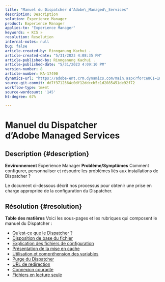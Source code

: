 ```yaml
---
title: "Manuel du Dispatcher d’Adobe\_Managed\_Services"
description: Description
solution: Experience Manager
product: Experience Manager
applies-to: "Experience Manager"
keywords: « KCS »
resolution: Resolution
internal-notes: null
bug: false
article-created-by: Rinnganung Kachui .
article-created-date: "5/31/2023 4:08:35 PM"
article-published-by: Rinnganung Kachui .
article-published-date: "5/31/2023 4:09:10 PM"
version-number: 8
article-number: KA-17490
dynamics-url: "https://adobe-ent.crm.dynamics.com/main.aspx?forceUCI=1&pagetype=entityrecord&etn=knowledgearticle&id=90941e64-cdff-ed11-8f6e-6045bd006d92"
source-git-commit: dd7f3712364c0df12ddccb5c1d2085451de92f72
workflow-type: tm+mt
source-wordcount: '145'
ht-degree: 67%

---
```


# Manuel du Dispatcher d’Adobe Managed Services

## Description {#description}

<b>Environnement</b>
Experience Manager
<b>Problème/Symptômes</b>
Comment configurer, personnaliser et résoudre les problèmes liés aux installations de Dispatcher ?

Le document ci-dessous décrit nos processus pour obtenir une prise en charge appropriée de la configuration du Dispatcher.


## Résolution {#resolution}

<b>Table des matières</b>
Voici les sous-pages et les rubriques qui composent le manuel du Dispatcher :

- [Qu’est-ce que le Dispatcher ?](https://experienceleague.adobe.com/docs/experience-cloud-kcs/kbarticles/KA-17911.html?lang=fr)
- [Disposition de base du fichier](https://experienceleague.adobe.com/docs/experience-cloud-kcs/kbarticles/KA-17502.html?lang=fr)
- [Explication des fichiers de configuration](https://experienceleague.adobe.com/docs/experience-cloud-kcs/kbarticles/KA-17477.html?lang=fr)
- [Présentation de la mise en cache](https://experienceleague.adobe.com/docs/experience-cloud-kcs/kbarticles/KA-17912.html?lang=fr)
- [Utilisation et compréhension des variables](https://experienceleague.adobe.com/docs/experience-cloud-kcs/kbarticles/KA-17487.html?lang=fr)
- [Purge du Dispatcher](https://experienceleague.adobe.com/docs/experience-cloud-kcs/kbarticles/KA-17493.html?lang=fr)
- [URL de redirection](https://experienceleague.adobe.com/docs/experience-cloud-kcs/kbarticles/KA-17463.html?lang=fr)
- [Connexion courante](https://experienceleague.adobe.com/docs/experience-cloud-kcs/kbarticles/KA-17914.html?lang=fr)
- [Fichiers en lecture seule](https://experienceleague.adobe.com/docs/experience-cloud-kcs/kbarticles/KA-17483.html?lang=fr)

